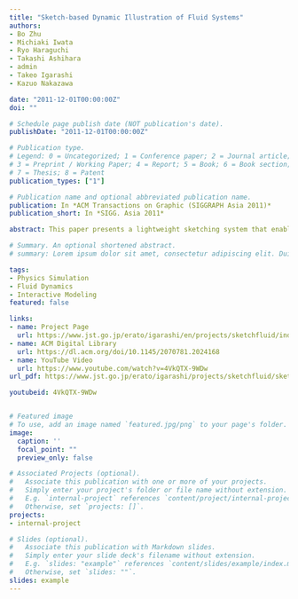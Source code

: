 ```yaml
---
title: "Sketch-based Dynamic Illustration of Fluid Systems"
authors:
- Bo Zhu
- Michiaki Iwata
- Ryo Haraguchi
- Takashi Ashihara
- admin
- Takeo Igarashi
- Kazuo Nakazawa

date: "2011-12-01T00:00:00Z"
doi: ""

# Schedule page publish date (NOT publication's date).
publishDate: "2011-12-01T00:00:00Z"

# Publication type.
# Legend: 0 = Uncategorized; 1 = Conference paper; 2 = Journal article;
# 3 = Preprint / Working Paper; 4 = Report; 5 = Book; 6 = Book section;
# 7 = Thesis; 8 = Patent
publication_types: ["1"]

# Publication name and optional abbreviated publication name.
publication: In *ACM Transactions on Graphic (SIGGRAPH Asia 2011)*
publication_short: In *SIGG. Asia 2011*

abstract: This paper presents a lightweight sketching system that enables interactive illustration of complex fluid systems. Users can sketch on a 2.5-dimensional (2.5D) canvas to design the shapes and connections of a fluid circuit. These input sketches are automatically analyzed and abstracted into a hydraulic graph, and a new hybrid fluid model is used in the background to enhance the illustrations. The system provides rich simple operations for users to edit the fluid system incrementally, and the new internal flow patterns can be simulated in real time. Our system is used to illustrate various fluid systems in medicine, biology, and engineering. We asked professional medical doctors to try our system and obtained positive feedback from them.

# Summary. An optional shortened abstract.
# summary: Lorem ipsum dolor sit amet, consectetur adipiscing elit. Duis posuere tellus ac convallis placerat. Proin tincidunt magna sed ex sollicitudin condimentum.

tags:
- Physics Simulation
- Fluid Dynamics
- Interactive Modeling
featured: false

links:
- name: Project Page
  url: https://www.jst.go.jp/erato/igarashi/en/projects/sketchfluid/index.html
- name: ACM Digital Library
  url: https://dl.acm.org/doi/10.1145/2070781.2024168
- name: YouTube Video
  url: https://www.youtube.com/watch?v=4VkQTX-9WDw
url_pdf: https://www.jst.go.jp/erato/igarashi/projects/sketchfluid/sketchfluid.pdf

youtubeid: 4VkQTX-9WDw


# Featured image
# To use, add an image named `featured.jpg/png` to your page's folder. 
image:
  caption: ''
  focal_point: ""
  preview_only: false

# Associated Projects (optional).
#   Associate this publication with one or more of your projects.
#   Simply enter your project's folder or file name without extension.
#   E.g. `internal-project` references `content/project/internal-project/index.md`.
#   Otherwise, set `projects: []`.
projects:
- internal-project

# Slides (optional).
#   Associate this publication with Markdown slides.
#   Simply enter your slide deck's filename without extension.
#   E.g. `slides: "example"` references `content/slides/example/index.md`.
#   Otherwise, set `slides: ""`.
slides: example
---
```



